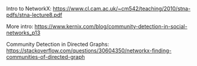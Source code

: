 Intro to NetworkX:
https://www.cl.cam.ac.uk/~cm542/teaching/2010/stna-pdfs/stna-lecture8.pdf


More intro:
https://www.kernix.com/blog/community-detection-in-social-networks_p13

Community Detection in Directed Graphs:
https://stackoverflow.com/questions/30604350/networkx-finding-communities-of-directed-graph
